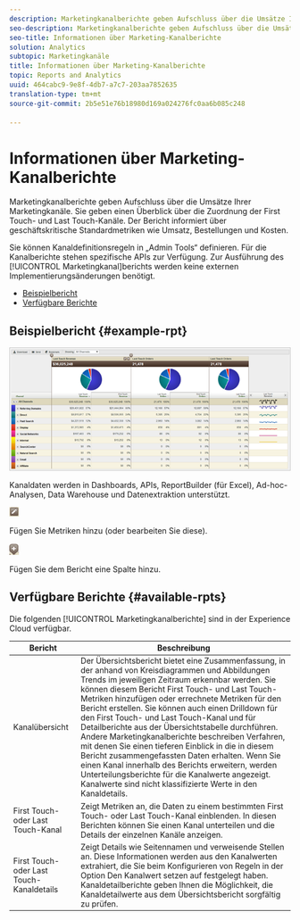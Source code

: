 ```yaml
---
description: Marketingkanalberichte geben Aufschluss über die Umsätze Ihrer Marketingkanäle. Sie geben einen Überblick über die Zuordnung der First Touch- und Last Touch-Kanäle. Der Bericht informiert über geschäftskritische Standardmetriken wie Umsatz, Bestellungen und Kosten.
seo-description: Marketingkanalberichte geben Aufschluss über die Umsätze Ihrer Marketingkanäle. Sie geben einen Überblick über die Zuordnung der First Touch- und Last Touch-Kanäle. Der Bericht informiert über geschäftskritische Standardmetriken wie Umsatz, Bestellungen und Kosten.
seo-title: Informationen über Marketing-Kanalberichte
solution: Analytics
subtopic: Marketingkanäle
title: Informationen über Marketing-Kanalberichte
topic: Reports and Analytics
uuid: 464cabc9-9e8f-4db7-a7c7-203aa7852635
translation-type: tm+mt
source-git-commit: 2b5e51e76b18980d169a024276fc0aa6b085c248

---
```



# Informationen über Marketing-Kanalberichte

Marketingkanalberichte geben Aufschluss über die Umsätze Ihrer Marketingkanäle. Sie geben einen Überblick über die Zuordnung der First Touch- und Last Touch-Kanäle. Der Bericht informiert über geschäftskritische Standardmetriken wie Umsatz, Bestellungen und Kosten.

Sie können Kanaldefinitionsregeln in „Admin Tools“ definieren. Für die Kanalberichte stehen spezifische APIs zur Verfügung. Zur Ausführung des [!UICONTROL Marketingkanal]berichts werden keine externen Implementierungsänderungen benötigt.

* [Beispielbericht](/help/components/c-marketing-channels/c-overview.md)
* [Verfügbare Berichte](/help/components/c-marketing-channels/c-overview.md)

## Beispielbericht {#example-rpt}

![](assets/overview.png)

Kanaldaten werden in Dashboards, APIs, ReportBuilder (für Excel), Ad-hoc-Analysen, Data Warehouse und Datenextraktion unterstützt.

![](assets/metric_edit_icon.png)

Fügen Sie Metriken hinzu (oder bearbeiten Sie diese).

![](assets/add_column_icon.png)

Fügen Sie dem Bericht eine Spalte hinzu.

## Verfügbare Berichte {#available-rpts}

Die folgenden [!UICONTROL Marketingkanalberichte] sind in der Experience Cloud verfügbar.

| Bericht | Beschreibung |
|--- |--- |
| Kanalübersicht  | Der Übersichtsbericht bietet eine Zusammenfassung, in der anhand von Kreisdiagrammen und Abbildungen Trends im jeweiligen Zeitraum erkennbar werden. Sie können diesem Bericht First Touch- und Last Touch-Metriken hinzufügen oder errechnete Metriken für den Bericht erstellen. Sie können auch einen Drilldown für den First Touch- und Last Touch-Kanal und für Detailberichte aus der Übersichtstabelle durchführen. Andere Marketingkanalberichte beschreiben Verfahren, mit denen Sie einen tieferen Einblick in die in diesem Bericht zusammengefassten Daten erhalten.  Wenn Sie einen Kanal innerhalb des Berichts erweitern, werden Unterteilungsberichte für die Kanalwerte angezeigt. Kanalwerte sind nicht klassifizierte Werte in den Kanaldetails. |
| First Touch- oder Last Touch-Kanal | Zeigt Metriken an, die Daten zu einem bestimmten First Touch- oder Last Touch-Kanal einblenden. In diesen Berichten können Sie einen Kanal unterteilen und die Details der einzelnen Kanäle anzeigen. |
| First Touch- oder Last Touch-Kanaldetails | Zeigt Details wie Seitennamen und verweisende Stellen an. Diese Informationen werden aus den Kanalwerten extrahiert, die Sie beim Konfigurieren von Regeln in der Option Den Kanalwert setzen auf festgelegt haben. Kanaldetailberichte geben Ihnen die Möglichkeit, die Kanaldetailwerte aus dem Übersichtsbericht sorgfältig zu prüfen. |
